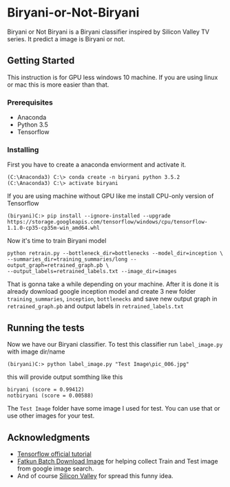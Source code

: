 # Biryani-or-Not-Biryani
Biryani or Not Biryani is a Biryani classifier inspired by Silicon Valley TV series. It predict a image is Biryani or not. 

## Getting Started

This instruction is for GPU less windows 10 machine. If you are using linux or mac this is more easier than that.

### Prerequisites
* Anaconda
* Python 3.5
* Tensorflow

### Installing

First you have to create a anaconda enviorment and activate it.
```
(C:\Anaconda3) C:\> conda create -n biryani python 3.5.2
(C:\Anaconda3) C:\> activate biryani
```

If you are using machine without GPU like me install CPU-only version of Tensorflow
```
(biryani)C:> pip install --ignore-installed --upgrade https://storage.googleapis.com/tensorflow/windows/cpu/tensorflow-1.1.0-cp35-cp35m-win_amd64.whl 
```

Now it's time to train Biryani model
```
python retrain.py --bottleneck_dir=bottlenecks --model_dir=inception \
--summaries_dir=training_summaries/long --output_graph=retrained_graph.pb \
--output_labels=retrained_labels.txt --image_dir=images
```

That is gonna take a while depending on your machine. After it is done it is already download google inception model and create 3 new folder `training_summaries`, `inception`, `bottlenecks` and save new output graph in `retrained_graph.pb` and output labels in `retrained_labels.txt`

## Running the tests

Now we have our Biryani classifier. To test this classifier run `label_image.py` with image dir/name

```
(biryani)C:> python label_image.py "Test Image\pic_006.jpg"
```
this will provide output somthing like this
```
biryani (score = 0.99412)
notbiryani (score = 0.00588)
```

The `Test Image` folder have some image I used for test. You can use that or use other images for your test.


## Acknowledgments
* [Tensorflow official tutorial](https://www.tensorflow.org/tutorials/image_retraining)
* [Fatkun Batch Download Image](https://chrome.google.com/webstore/detail/fatkun-batch-download-ima/nnjjahlikiabnchcpehcpkdeckfgnohf?hl=en) for helping collect Train and Test image from google image search.
* And of course [Silicon Valley](https://en.wikipedia.org/wiki/Silicon_Valley_(TV_series)) for spread this funny idea.
